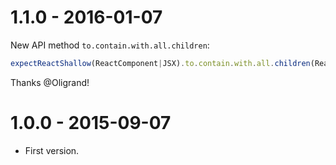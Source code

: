 # 1.1.0 - 2016-01-07

New API method `to.contain.with.all.children`:

```javascript
expectReactShallow(ReactComponent|JSX).to.contain.with.all.children(ReactComponent|JSX)
```

Thanks @Oligrand!

# 1.0.0 - 2015-09-07

* First version.

